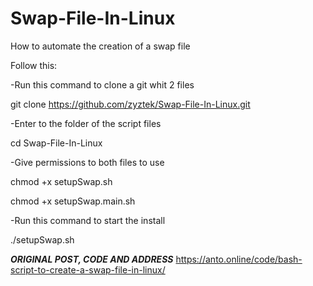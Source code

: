 # Swap-File-In-Linux

How to automate the creation of a swap file

Follow this:

-Run this command to clone a git whit 2 files

git clone https://github.com/zyztek/Swap-File-In-Linux.git

-Enter to the folder of the script files

cd Swap-File-In-Linux

-Give permissions to both files to use

chmod +x setupSwap.sh

chmod +x setupSwap.main.sh

-Run this command to start the install

./setupSwap.sh

***ORIGINAL POST, CODE AND ADDRESS***
https://anto.online/code/bash-script-to-create-a-swap-file-in-linux/
